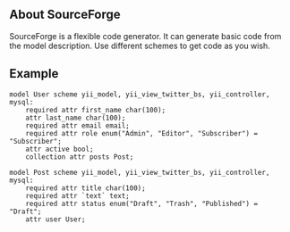 About SourceForge
-----------------

SourceForge is a flexible code generator. It can generate basic code
from the model description. Use different schemes to get code as you wish.

Example
-------

```
model User scheme yii_model, yii_view_twitter_bs, yii_controller, mysql:
	required attr first_name char(100);
	attr last_name char(100);
	required attr email email;
	required attr role enum("Admin", "Editor", "Subscriber") = "Subscriber";
	attr active bool;
	collection attr posts Post;

model Post scheme yii_model, yii_view_twitter_bs, yii_controller, mysql:
	required attr title char(100);
	required attr `text` text;
	required attr status enum("Draft", "Trash", "Published") = "Draft";
	attr user User;
```

